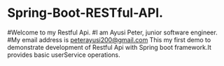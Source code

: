 # Spring-Boot-RESTful-API.
#Welcome to my Restful Api.
#I am Ayusi Peter, junior software engineer.
#My email address is peterayusi200@gmail.com
This my first demo to demonstrate development of Restful Api with Spring boot framework.It provides basic userService operations.
